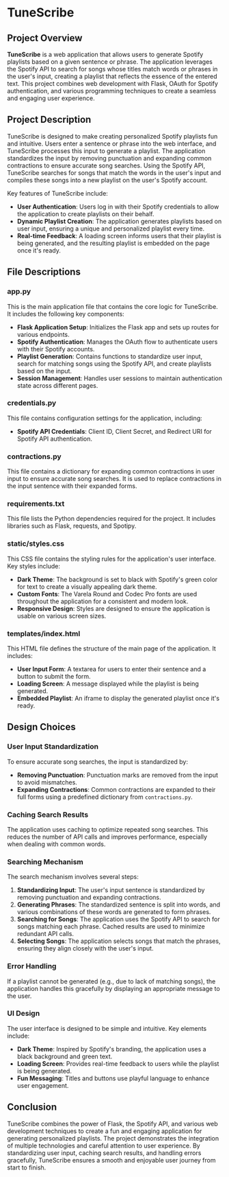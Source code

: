 # TuneScribe

## Project Overview

**TuneScribe** is a web application that allows users to generate Spotify playlists based on a given sentence or phrase. The application leverages the Spotify API to search for songs whose titles match words or phrases in the user's input, creating a playlist that reflects the essence of the entered text. This project combines web development with Flask, OAuth for Spotify authentication, and various programming techniques to create a seamless and engaging user experience.

## Project Description

TuneScribe is designed to make creating personalized Spotify playlists fun and intuitive. Users enter a sentence or phrase into the web interface, and TuneScribe processes this input to generate a playlist. The application standardizes the input by removing punctuation and expanding common contractions to ensure accurate song searches. Using the Spotify API, TuneScribe searches for songs that match the words in the user's input and compiles these songs into a new playlist on the user's Spotify account.

Key features of TuneScribe include:
- **User Authentication**: Users log in with their Spotify credentials to allow the application to create playlists on their behalf.
- **Dynamic Playlist Creation**: The application generates playlists based on user input, ensuring a unique and personalized playlist every time.
- **Real-time Feedback**: A loading screen informs users that their playlist is being generated, and the resulting playlist is embedded on the page once it's ready.

## File Descriptions

### app.py

This is the main application file that contains the core logic for TuneScribe. It includes the following key components:
- **Flask Application Setup**: Initializes the Flask app and sets up routes for various endpoints.
- **Spotify Authentication**: Manages the OAuth flow to authenticate users with their Spotify accounts.
- **Playlist Generation**: Contains functions to standardize user input, search for matching songs using the Spotify API, and create playlists based on the input.
- **Session Management**: Handles user sessions to maintain authentication state across different pages.

### credentials.py

This file contains configuration settings for the application, including:
- **Spotify API Credentials**: Client ID, Client Secret, and Redirect URI for Spotify API authentication.

### contractions.py

This file contains a dictionary for expanding common contractions in user input to ensure accurate song searches. It is used to replace contractions in the input sentence with their expanded forms.

### requirements.txt

This file lists the Python dependencies required for the project. It includes libraries such as Flask, requests, and Spotipy.

### static/styles.css

This CSS file contains the styling rules for the application's user interface. Key styles include:
- **Dark Theme**: The background is set to black with Spotify's green color for text to create a visually appealing dark theme.
- **Custom Fonts**: The Varela Round and Codec Pro fonts are used throughout the application for a consistent and modern look.
- **Responsive Design**: Styles are designed to ensure the application is usable on various screen sizes.

### templates/index.html

This HTML file defines the structure of the main page of the application. It includes:
- **User Input Form**: A textarea for users to enter their sentence and a button to submit the form.
- **Loading Screen**: A message displayed while the playlist is being generated.
- **Embedded Playlist**: An iframe to display the generated playlist once it's ready.

## Design Choices

### User Input Standardization

To ensure accurate song searches, the input is standardized by:
- **Removing Punctuation**: Punctuation marks are removed from the input to avoid mismatches.
- **Expanding Contractions**: Common contractions are expanded to their full forms using a predefined dictionary from `contractions.py`.

### Caching Search Results

The application uses caching to optimize repeated song searches. This reduces the number of API calls and improves performance, especially when dealing with common words.

### Searching Mechanism

The search mechanism involves several steps:
1. **Standardizing Input**: The user's input sentence is standardized by removing punctuation and expanding contractions.
2. **Generating Phrases**: The standardized sentence is split into words, and various combinations of these words are generated to form phrases.
3. **Searching for Songs**: The application uses the Spotify API to search for songs matching each phrase. Cached results are used to minimize redundant API calls.
4. **Selecting Songs**: The application selects songs that match the phrases, ensuring they align closely with the user's input.

### Error Handling

If a playlist cannot be generated (e.g., due to lack of matching songs), the application handles this gracefully by displaying an appropriate message to the user.

### UI Design

The user interface is designed to be simple and intuitive. Key elements include:
- **Dark Theme**: Inspired by Spotify's branding, the application uses a black background and green text.
- **Loading Screen**: Provides real-time feedback to users while the playlist is being generated.
- **Fun Messaging**: Titles and buttons use playful language to enhance user engagement.

## Conclusion

TuneScribe combines the power of Flask, the Spotify API, and various web development techniques to create a fun and engaging application for generating personalized playlists. The project demonstrates the integration of multiple technologies and careful attention to user experience. By standardizing user input, caching search results, and handling errors gracefully, TuneScribe ensures a smooth and enjoyable user journey from start to finish.

